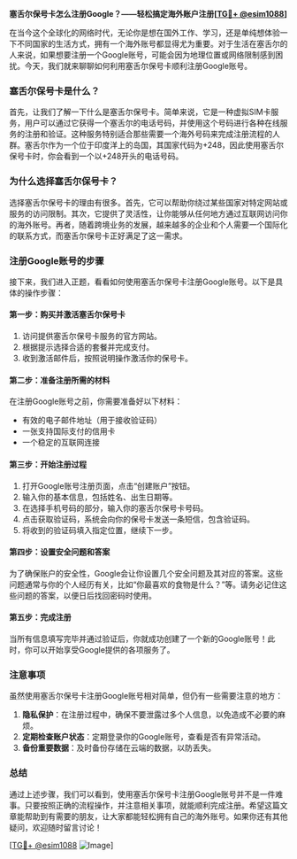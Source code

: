 **塞舌尔保号卡怎么注册Google？——轻松搞定海外账户注册[[TG💪+ @esim1088](https://t.me/s/esim1088)]**

在当今这个全球化的网络时代，无论你是想在国外工作、学习，还是单纯想体验一下不同国家的生活方式，拥有一个海外账号都显得尤为重要。对于生活在塞舌尔的人来说，如果想要注册一个Google账号，可能会因为地理位置或网络限制感到困扰。今天，我们就来聊聊如何利用塞舌尔保号卡顺利注册Google账号。

### 塞舌尔保号卡是什么？

首先，让我们了解一下什么是塞舌尔保号卡。简单来说，它是一种虚拟SIM卡服务，用户可以通过它获得一个塞舌尔的电话号码，并使用这个号码进行各种在线服务的注册和验证。这种服务特别适合那些需要一个海外号码来完成注册流程的人群。塞舌尔作为一个位于印度洋上的岛国，其国家代码为+248，因此使用塞舌尔保号卡时，你会看到一个以+248开头的电话号码。

### 为什么选择塞舌尔保号卡？

选择塞舌尔保号卡的理由有很多。首先，它可以帮助你绕过某些国家对特定网站或服务的访问限制。其次，它提供了灵活性，让你能够从任何地方通过互联网访问你的海外账号。再者，随着跨境业务的发展，越来越多的企业和个人需要一个国际化的联系方式，而塞舌尔保号卡正好满足了这一需求。

### 注册Google账号的步骤

接下来，我们进入正题，看看如何使用塞舌尔保号卡注册Google账号。以下是具体的操作步骤：

#### 第一步：购买并激活塞舌尔保号卡

1. 访问提供塞舌尔保号卡服务的官方网站。
2. 根据提示选择合适的套餐并完成支付。
3. 收到激活邮件后，按照说明操作激活你的保号卡。

#### 第二步：准备注册所需的材料

在注册Google账号之前，你需要准备好以下材料：
- 有效的电子邮件地址（用于接收验证码）
- 一张支持国际支付的信用卡
- 一个稳定的互联网连接

#### 第三步：开始注册过程

1. 打开Google账号注册页面，点击“创建账户”按钮。
2. 输入你的基本信息，包括姓名、出生日期等。
3. 在选择手机号码的部分，输入你的塞舌尔保号卡号码。
4. 点击获取验证码，系统会向你的保号卡发送一条短信，包含验证码。
5. 将收到的验证码填入指定位置，继续下一步。

#### 第四步：设置安全问题和答案

为了确保账户的安全性，Google会让你设置几个安全问题及其对应的答案。这些问题通常与你的个人经历有关，比如“你最喜欢的食物是什么？”等。请务必记住这些问题的答案，以便日后找回密码时使用。

#### 第五步：完成注册

当所有信息填写完毕并通过验证后，你就成功创建了一个新的Google账号！此时，你可以开始享受Google提供的各项服务了。

### 注意事项

虽然使用塞舌尔保号卡注册Google账号相对简单，但仍有一些需要注意的地方：

1. **隐私保护**：在注册过程中，确保不要泄露过多个人信息，以免造成不必要的麻烦。
2. **定期检查账户状态**：定期登录你的Google账号，查看是否有异常活动。
3. **备份重要数据**：及时备份存储在云端的数据，以防丢失。

### 总结

通过上述步骤，我们可以看到，使用塞舌尔保号卡注册Google账号并不是一件难事。只要按照正确的流程操作，并注意相关事项，就能顺利完成注册。希望这篇文章能帮助到有需要的朋友，让大家都能轻松拥有自己的海外账号。如果你还有其他疑问，欢迎随时留言讨论！

[[TG💪+ @esim1088](https://t.me/s/esim1088) ![Image](https://i.postimg.cc/4NQfJmqS/Snipaste-2025-05-13-00-14-12.png)]
